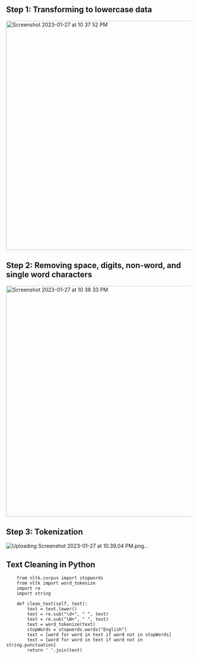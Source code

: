 

## Step 1: Transforming to lowercase data
<img width="623" alt="Screenshot 2023-01-27 at 10 37 52 PM" src="https://user-images.githubusercontent.com/76843403/215250957-71cd6c90-63ab-4e33-abbf-38f58b8e8853.png">

## Step 2:  Removing space, digits, non-word, and single word characters
<img width="627" alt="Screenshot 2023-01-27 at 10 38 33 PM" src="https://user-images.githubusercontent.com/76843403/215250996-70342c90-6e6f-4a43-944b-09b941e2f2b0.png">

## Step 3: Tokenization
![Uploading Screenshot 2023-01-27 at 10.39.04 PM.png…]()












## Text Cleaning in Python
        from nltk.corpus import stopwords
        from nltk import word_tokenize
        import re
        import string
        
        def clean_text(self, text):
            text = text.lower()
            text = re.sub("\d+", " ", text)
            text = re.sub("\W+", " ", text)
            text = word_tokenize(text)
            stopWords = stopwords.words("English")
            text = [word for word in text if word not in stopWords]
            text = [word for word in text if word not in string.punctuation]
            return ' '.join(text)
            
